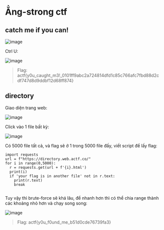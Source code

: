 # Ẳng-strong ctf

## catch me if you can!

![image](https://user-images.githubusercontent.com/104350480/234269731-924f1551-d7a0-4a41-aab5-b9f101122489.png)

Ctrl U: 

![image](https://user-images.githubusercontent.com/104350480/234269805-e1d0a37f-312d-4840-86d3-47e0c6ec90e2.png)

> Flag: actf{y0u_caught_m3!_0101ff9abc2a724814dfd1c85c766afc7fbd88d2cdf747d8d9ddbf12d68ff874}

## directory

Giao diện trang web: 

![image](https://user-images.githubusercontent.com/104350480/234269957-cdabffe8-729f-45a2-a21d-babada7a68d2.png)

Click vào 1 file bất kỳ: 

![image](https://user-images.githubusercontent.com/104350480/234269998-0638620f-9335-4c15-a91c-a6ab09b5922c.png)

Có 5000 file tất cả, và flag sẽ ở 1 trong 5000 file đấy, viết script để lấy flag: 

```
import requests
url = f"https://directory.web.actf.co/"
for i in range(0,5000):
  r = requests.get(url + f'{i}.html')
  print(i)
  if 'your flag is in another file' not in r.text:
    print(r.text)
    break


```

Tuy vậy thì brute-force sẽ khá lâu, để nhanh hơn thì có thể chia range thành các khoảng nhỏ hơn và chạy song song: 

![image](https://user-images.githubusercontent.com/104350480/234276216-074ad002-4693-4644-8dd0-17e90286ff1d.png)

> Flag: actf{y0u_f0und_me_b51d0cde76739fa3}
